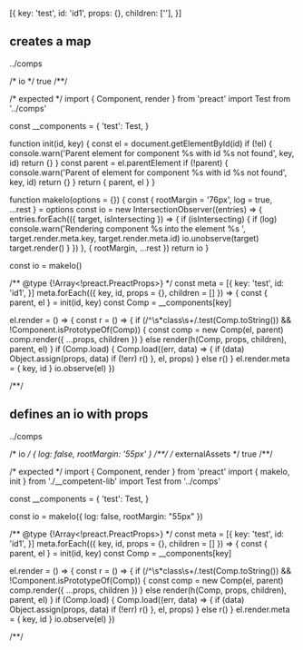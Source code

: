 [{
  key: 'test',
  id: 'id1',
  props: {},
  children: [''],
}]

## creates a map
../comps

/* io */
true
/**/

/* expected */
import { Component, render } from 'preact'
import Test from '../comps'

const __components = {
  'test': Test,
}

function init(id, key) {
  const el = document.getElementById(id)
  if (!el) {
    console.warn('Parent element for component %s with id %s not found', key, id)
    return {}
  }
  const parent = el.parentElement
  if (!parent) {
    console.warn('Parent of element for component %s with id %s not found', key, id)
    return {}
  }
  return { parent, el  }
}

function makeIo(options = {}) {
  const { rootMargin = '76px', log = true, ...rest } = options
  const io = new IntersectionObserver((entries) => {
    entries.forEach(({ target, isIntersecting }) => {
      if (isIntersecting) {
        if (log) console.warn('Rendering component %s into the element %s ',
          target.render.meta.key, target.render.meta.id)
        io.unobserve(target)
        target.render()
      }
    })
  }, { rootMargin, ...rest })
  return io
}

const io = makeIo()

/** @type {!Array<!preact.PreactProps>} */
const meta = [{
  key: 'test',
  id: 'id1',
}]
meta.forEach(({ key, id, props = {}, children = [] }) => {
  const { parent, el } = init(id, key)
  const Comp = __components[key]

  el.render = () => {
    const r = () => {
      if (/^\s*class\s+/.test(Comp.toString())
        && !Component.isPrototypeOf(Comp)) {
        const comp = new Comp(el, parent)
        comp.render({ ...props, children })
      } else render(h(Comp, props, children), parent, el)
    }
    if (Comp.load) {
      Comp.load((err, data) => {
        if (data) Object.assign(props, data)
        if (!err) r()
      }, el, props)
    } else r()
  }
  el.render.meta = { key, id }
  io.observe(el)
})

/**/

## defines an io with props
../comps

/* io */
{ log: false, rootMargin: '55px' }
/**/
/* externalAssets */
true
/**/

/* expected */
import { Component, render } from 'preact'
import { makeIo, init } from './__competent-lib'
import Test from '../comps'

const __components = {
  'test': Test,
}

const io = makeIo({ log: false, rootMargin: "55px" })

/** @type {!Array<!preact.PreactProps>} */
const meta = [{
  key: 'test',
  id: 'id1',
}]
meta.forEach(({ key, id, props = {}, children = [] }) => {
  const { parent, el } = init(id, key)
  const Comp = __components[key]

  el.render = () => {
    const r = () => {
      if (/^\s*class\s+/.test(Comp.toString())
        && !Component.isPrototypeOf(Comp)) {
        const comp = new Comp(el, parent)
        comp.render({ ...props, children })
      } else render(h(Comp, props, children), parent, el)
    }
    if (Comp.load) {
      Comp.load((err, data) => {
        if (data) Object.assign(props, data)
        if (!err) r()
      }, el, props)
    } else r()
  }
  el.render.meta = { key, id }
  io.observe(el)
})

/**/
